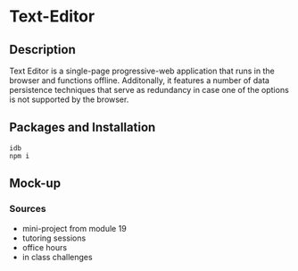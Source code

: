 # Text-Editor

## Description

Text Editor is a single-page progressive-web application that runs in the browser and functions offline. Additonally, it features a number of data persistence techniques that serve as redundancy in case one of the options is not supported by the browser. 

## Packages and Installation

````
idb
npm i
````

## Mock-up

### Sources

- mini-project from module 19
- tutoring sessions
- office hours 
- in class challenges 